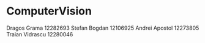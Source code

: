 # ComputerVision
Dragos Grama 12282693
Stefan Bogdan 12106925
Andrei Apostol 12273805
Traian Vidrascu 12280046
